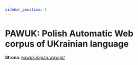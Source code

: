 ```yaml
---
sidebar_position: 1
---
```


# PAWUK: Polish Automatic Web corpus of UKrainian language


__Strona__: [pawuk.ipipan.waw.pl/](https://pawuk.ipipan.waw.pl/)
